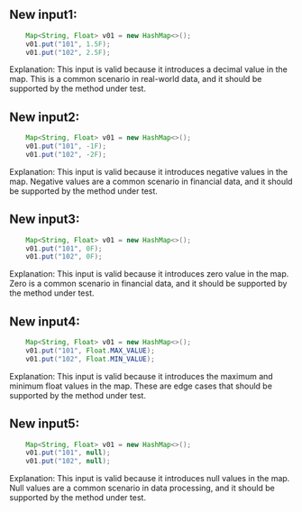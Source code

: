 ## New input1:
```java
    Map<String, Float> v01 = new HashMap<>();
    v01.put("101", 1.5F);
    v01.put("102", 2.5F);
```
Explanation: This input is valid because it introduces a decimal value in the map. This is a common scenario in real-world data, and it should be supported by the method under test.

## New input2:
```java
    Map<String, Float> v01 = new HashMap<>();
    v01.put("101", -1F);
    v01.put("102", -2F);
```
Explanation: This input is valid because it introduces negative values in the map. Negative values are a common scenario in financial data, and it should be supported by the method under test.

## New input3:
```java
    Map<String, Float> v01 = new HashMap<>();
    v01.put("101", 0F);
    v01.put("102", 0F);
```
Explanation: This input is valid because it introduces zero value in the map. Zero is a common scenario in financial data, and it should be supported by the method under test.

## New input4:
```java
    Map<String, Float> v01 = new HashMap<>();
    v01.put("101", Float.MAX_VALUE);
    v01.put("102", Float.MIN_VALUE);
```
Explanation: This input is valid because it introduces the maximum and minimum float values in the map. These are edge cases that should be supported by the method under test.

## New input5:
```java
    Map<String, Float> v01 = new HashMap<>();
    v01.put("101", null);
    v01.put("102", null);
```
Explanation: This input is valid because it introduces null values in the map. Null values are a common scenario in data processing, and it should be supported by the method under test.
